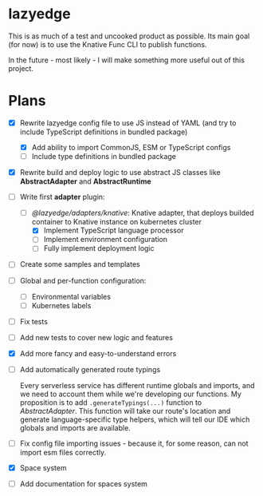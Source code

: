 # lazyedge

This is as much of a test and uncooked product as possible. Its main goal (for now) is to use the Knative Func CLI to publish functions.

In the future - most likely - I will make something more useful out of this project.

# Plans

- [x] Rewrite lazyedge config file to use JS instead of YAML (and try to include TypeScript definitions in bundled package)
  - [x] Add ability to import CommonJS, ESM or TypeScript configs
  - [ ] Include type definitions in bundled package
- [x] Rewrite build and deploy logic to use abstract JS classes like **AbstractAdapter** and **AbstractRuntime**
- [ ] Write first **adapter** plugin:
  - [ ] _@lazyedge/adapters/knative_: Knative adapter, that deploys builded container to Knative instance on kubernetes cluster
    - [x] Implement TypeScript language processor
    - [ ] Implement environment configuration
    - [ ] Fully implement deployment logic
- [ ] Create some samples and templates
- [ ] Global and per-function configuration:
  - [ ] Environmental variables
  - [ ] Kubernetes labels
- [ ] Fix tests
- [ ] Add new tests to cover new logic and features
- [x] Add more fancy and easy-to-understand errors
- [ ] Add automatically generated route typings

  Every serverless service has different runtime globals and imports, and we need to account them while we're developing our functions. My proposition is to add `.generateTypings(...)` function to _AbstractAdapter_. This function will take our route's location and generate language-specific type helpers, which will tell our IDE which globals and imports are available.

- [ ] Fix config file importing issues - because it, for some reason, can not import esm files correctly.
- [x] Space system
- [ ] Add documentation for spaces system
